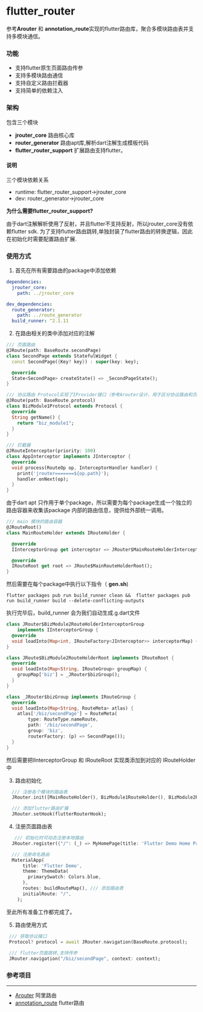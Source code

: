 # flutter_router

参考**Arouter** 和 **annotation_route**实现的flutter路由库，聚合多模块路由表并支持多模块通信。



### 功能

- 支持flutter原生页面路由传参
- 支持多模块路由通信
- 支持自定义路由拦截器
- 支持简单的依赖注入





### 架构

包含三个模块

- **jrouter_core**                         路由核心库
- **router_generator**               路由apt库,解析dart注解生成模板代码
- **flutter_router_support**     扩展路由支持flutter。

#### 说明

三个模块依赖关系 

- runtime:
flutter_router_support->jrouter_core   
- dev:
router_generator->jrouter_core

**为什么需要flutter_router_support?**

由于dart注解解析使用了反射，并且flutter不支持反射，所以jrouter_core没有依赖flutter sdk. 为了支持flutter路由跳转,单独封装了flutter路由的转换逻辑，因此在初始化时需要配置路由扩展.







### 使用方式

1. 首先在所有需要路由的package中添加依赖

```yaml
dependencies:
  jrouter_core:
    path: ../jrouter_core

dev_dependencies:
  route_generator:
    path: ../route_generator
  build_runner: ^2.1.11
```



2. 在路由相关的类中添加对应的注解

```dart
/// 页面路由
@JRoute(path: BaseRoute.secondPage)
class SecondPage extends StatefulWidget {
  const SecondPage({Key? key}) : super(key: key);

  @override
  State<SecondPage> createState() => _SecondPageState();
}

/// 协议路由 Protocol实现了IProvider接口（参考Arouter设计，用于区分协议路由和页面路由)
@JRoute(path: BaseRoute.protocol)
class BizModule1Protocol extends Protocol {
  @override
  String getName() {
    return "biz_module1";
  }
}

/// 拦截器
@JRouteInterceptor(priority: 100)
class AppInterceptor implements JInterceptor {
  @override
  void process(RouteOp op, InterceptorHandler handler) {
    print('jrouter=======${op.path}');
    handler.onNext(op);
  }
}

```



由于dart apt 只作用于单个package，所以需要为每个package生成一个独立的路由容器来收集该package 内部的路由信息，提供给外部统一调用。

```dart
/// main 模块的路由容器
@JRouteRoot()
class MainRouteHolder extends IRouteHolder {

  @override
  IInterceptorGroup get interceptor => JRouter$MainRouteHolderInterceptorGroup();

  @override
  IRouteRoot get root => JRoute$MainRouteHolderRoot();
}

```



然后需要在每个package中执行以下指令（ **gen.sh**)

```
flutter packages pub run build_runner clean &&  flutter packages pub run build_runner build --delete-conflicting-outputs
```



执行完毕后，build_runner 会为我们自动生成.g.dart文件

```dart
class JRouter$BizModule2RouteHolderInterceptorGroup
    implements IInterceptorGroup {
  @override
  void loadInto(Map<int, IRouteFactory<JInterceptor>> interceptorMap) {}
}

class JRoute$BizModule2RouteHolderRoot implements IRouteRoot {
  @override
  void loadInto(Map<String, IRouteGroup> groupMap) {
    groupMap['biz'] = _JRouter$bizGroup();
  }
}

class _JRouter$bizGroup implements IRouteGroup {
  @override
  void loadInto(Map<String, RouteMeta> atlas) {
    atlas['/biz/secondPage'] = RouteMeta(
        type: RouteType.nameRoute,
        path: '/biz/secondPage',
        group: 'biz',
        routerFactory: (p) => SecondPage());
  }
}

```

然后需要把IInterceptorGroup 和 IRouteRoot 实现类添加到对应的 IRouteHolder中



3. 路由初始化

```dart
  /// 注册各个模块的路由表
  JRouter.init([MainRouteHolder(), BizModule1RouteHolder(), BizModule2RouteHolder()]);

  /// 添加flutter路由扩展
  JRouter.setHook(flutterRouterHook);

```



4. 注册页面路由表

```dart
   /// 初始化时可动态注册本地路由
  JRouter.register({"/": (_) => MyHomePage(title: 'Flutter Demo Home Page')});

  /// 注册命名路由
  MaterialApp(
      title: 'Flutter Demo',
      theme: ThemeData(
        primarySwatch: Colors.blue,
      ),
      routes: buildRouteMap(), /// 添加路由表
      initialRoute: "/",
    );
```



至此所有准备工作都完成了。



5. 路由使用方式

```dart
 /// 获取协议接口
 Protocol? protocol = await JRouter.navigation(BaseRoute.protocol);
 
 /// flutter页面跳转,支持传参
 JRouter.navigation("/biz/secondPage", context: context);
```







### 参考项目

-------------

- [Arouter](https://github.com/alibaba/ARouter)  阿里路由
- [annotation_route](https://github.com/XianyuTech/annotation_route) flutter路由
